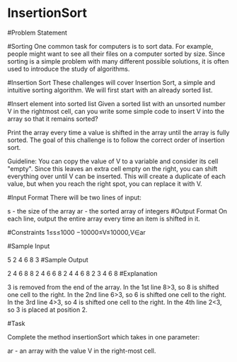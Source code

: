 # InsertionSort
#Problem Statement

#Sorting 
One common task for computers is to sort data. For example, people might want to see all their files on a computer sorted by size. Since sorting is a simple problem with many different possible solutions, it is often used to introduce the study of algorithms.

#Insertion Sort 
These challenges will cover Insertion Sort, a simple and intuitive sorting algorithm. We will first start with an already sorted list.

#Insert element into sorted list 
Given a sorted list with an unsorted number V in the rightmost cell, can you write some simple code to insert V into the array so that it remains sorted?

Print the array every time a value is shifted in the array until the array is fully sorted. The goal of this challenge is to follow the correct order of insertion sort.

Guideline: You can copy the value of V to a variable and consider its cell "empty". Since this leaves an extra cell empty on the right, you can shift everything over until V can be inserted. This will create a duplicate of each value, but when you reach the right spot, you can replace it with V.

#Input Format 
There will be two lines of input:

s - the size of the array
ar - the sorted array of integers
#Output Format 
On each line, output the entire array every time an item is shifted in it.

#Constraints 
1≤s≤1000 
−10000≤V≤10000,V∈ar

#Sample Input

5
2 4 6 8 3
#Sample Output

2 4 6 8 8 
2 4 6 6 8 
2 4 4 6 8 
2 3 4 6 8 
#Explanation

3 is removed from the end of the array.
In the 1st line 8>3, so 8 is shifted one cell to the right. 
In the 2nd line 6>3, so 6 is shifted one cell to the right. 
In the 3rd line 4>3, so 4 is shifted one cell to the right. 
In the 4th line 2<3, so 3 is placed at position 2.

#Task

Complete the method insertionSort which takes in one parameter:

ar - an array with the value V in the right-most cell.
